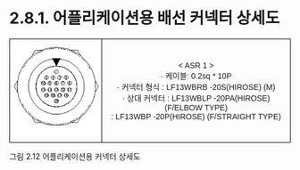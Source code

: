 ﻿# 2.8.1. 어플리케이션용 배선 커넥터 상세도


<style type="text/css">
.tg  {border-collapse:collapse;border-spacing:0;margin-left:auto;margin-right:auto;}
.tg caption{caption-side: top;text-align: left;}
.tg td{border-color:black;border-style:solid;border-width:1px;font-family:Arial, sans-serif;font-size:14px;
  overflow:hidden;padding:10px 5px;word-break:normal;}
.tg th{border-color:black;border-style:solid;border-width:1px;font-family:Arial, sans-serif;font-size:14px;
  font-weight:normal;overflow:hidden;padding:10px 5px;word-break:normal;}
.tg .tg-baqh{text-align:center;vertical-align:middle}
</style>
<table class="tg">
<thead>
  <tr>
    <td class="tg-baqh"><img src="../../_assets/그림_2.11_어플리케이션_커넥터_상세.png">
    </img></td>
    <td class="tg-baqh">< ASR 1 ><br>
    · 케이블: 0.2sq * 10P<br>
    · 커넥터 형식 : LF13WBRB -20S(HIROSE) (M)<br>
    · 상대 커넥터 : LF13WBLP -20PA(HIROSE) (F/ELBOW TYPE)<br>
                 : LF13WBP -20P(HIROSE) (F/STRAIGHT TYPE)
  </td>
  </tr>
</thead>
</table>


그림 2.12 어플리케이션용 커넥터 상세도